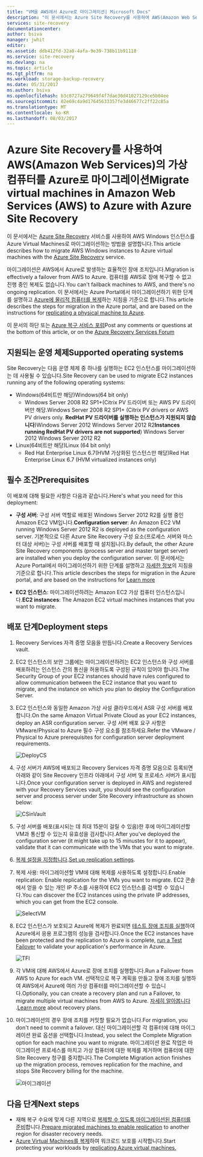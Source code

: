 ```yaml
---
title: "VM을 AWS에서 Azure로 마이그레이션| Microsoft Docs"
description: "이 문서에서는 Azure Site Recovery를 사용하여 AWS(Amazon Web Services)를 실행하는 가상 컴퓨터를 Azure로 마이그레이션하는 방법을 설명합니다."
services: site-recovery
documentationcenter: 
author: bsiva
manager: jwhit
editor: 
ms.assetid: ddb412fd-32a8-4afa-9e39-738b11b91118
ms.service: site-recovery
ms.devlang: na
ms.topic: article
ms.tgt_pltfrm: na
ms.workload: storage-backup-recovery
ms.date: 05/31/2017
ms.author: bsiva
ms.openlocfilehash: b3c0727a279649f4f7dae30d41027129ce5b04ee
ms.sourcegitcommit: 02e69c4a9d17645633357fe3d46677c2ff22c85a
ms.translationtype: MT
ms.contentlocale: ko-KR
ms.lasthandoff: 08/03/2017
---
```

# <a name="migrate-virtual-machines-in-amazon-web-services-aws-to-azure-with-azure-site-recovery"></a><span data-ttu-id="9a3b9-103">Azure Site Recovery를 사용하여 AWS(Amazon Web Services)의 가상 컴퓨터를 Azure로 마이그레이션</span><span class="sxs-lookup"><span data-stu-id="9a3b9-103">Migrate virtual machines in Amazon Web Services (AWS) to Azure with Azure Site Recovery</span></span>

<span data-ttu-id="9a3b9-104">이 문서에서는 [Azure Site Recovery](site-recovery-overview.md) 서비스를 사용하여 AWS Windows 인스턴스를 Azure Virtual Machines로 마이그레이션하는 방법을 설명합니다.</span><span class="sxs-lookup"><span data-stu-id="9a3b9-104">This article describes how to migrate AWS Windows instances to Azure virtual machines with the [Azure Site Recovery](site-recovery-overview.md) service.</span></span>

<span data-ttu-id="9a3b9-105">마이그레이션은 AWS에서 Azure로 발생하는 효율적인 장애 조치입니다.</span><span class="sxs-lookup"><span data-stu-id="9a3b9-105">Migration is effectively a failover from AWS to Azure.</span></span> <span data-ttu-id="9a3b9-106">컴퓨터를 AWS로 장애 복구할 수 없고 진행 중인 복제도 없습니다.</span><span class="sxs-lookup"><span data-stu-id="9a3b9-106">You can't failback machines to AWS, and there's no ongoing replication.</span></span> <span data-ttu-id="9a3b9-107">이 문서에서는 Azure Portal에서 마이그레이션하기 위한 단계를 설명하고 [Azure에 물리적 컴퓨터를 복제](site-recovery-vmware-to-azure.md)하는 지침을 기준으로 합니다.</span><span class="sxs-lookup"><span data-stu-id="9a3b9-107">This article describes the steps for migration in the Azure portal, and are based on the instructions for [replicating a physical machine to Azure](site-recovery-vmware-to-azure.md).</span></span>

<span data-ttu-id="9a3b9-108">이 문서의 하단 또는 [Azure 복구 서비스 포럼](https://social.msdn.microsoft.com/forums/azure/home?forum=hypervrecovmgr)</span><span class="sxs-lookup"><span data-stu-id="9a3b9-108">Post any comments or questions at the bottom of this article, or on the [Azure Recovery Services Forum](https://social.msdn.microsoft.com/forums/azure/home?forum=hypervrecovmgr)</span></span>

## <a name="supported-operating-systems"></a><span data-ttu-id="9a3b9-109">지원되는 운영 체제</span><span class="sxs-lookup"><span data-stu-id="9a3b9-109">Supported operating systems</span></span>

<span data-ttu-id="9a3b9-110">Site Recovery는 다음 운영 체제 중 하나를 실행하는 EC2 인스턴스를 마이그레이션하는 데 사용될 수 있습니다.</span><span class="sxs-lookup"><span data-stu-id="9a3b9-110">Site Recovery can be used to migrate EC2 instances running any of the following operating systems:</span></span>

- <span data-ttu-id="9a3b9-111">Windows(64비트만 해당)</span><span class="sxs-lookup"><span data-stu-id="9a3b9-111">Windows(64 bit only)</span></span>
    - <span data-ttu-id="9a3b9-112">Windows Server 2008 R2 SP1+(Citrix PV 드라이버 또는 AWS PV 드라이버만 해당.</span><span class="sxs-lookup"><span data-stu-id="9a3b9-112">Windows Server 2008 R2 SP1+ (Citrix PV drivers or AWS PV drivers only.</span></span> <span data-ttu-id="9a3b9-113">**RedHat PV 드라이버를 실행하는 인스턴스가 지원되지 않습니다**)Windows Server 2012 Windows Server 2012 R2</span><span class="sxs-lookup"><span data-stu-id="9a3b9-113">**Instances running RedHat PV drivers are not supported**) Windows Server 2012 Windows Server 2012 R2</span></span>
- <span data-ttu-id="9a3b9-114">Linux(64비트만 해당)</span><span class="sxs-lookup"><span data-stu-id="9a3b9-114">Linux (64 bit only)</span></span>
    - <span data-ttu-id="9a3b9-115">Red Hat Enterprise Linux 6.7(HVM 가상화된 인스턴스만 해당)</span><span class="sxs-lookup"><span data-stu-id="9a3b9-115">Red Hat Enterprise Linux 6.7 (HVM virtualized instances only)</span></span>

## <a name="prerequisites"></a><span data-ttu-id="9a3b9-116">필수 조건</span><span class="sxs-lookup"><span data-stu-id="9a3b9-116">Prerequisites</span></span>

<span data-ttu-id="9a3b9-117">이 배포에 대해 필요한 사항은 다음과 같습니다.</span><span class="sxs-lookup"><span data-stu-id="9a3b9-117">Here's what you need for this deployment:</span></span>

* <span data-ttu-id="9a3b9-118">**구성 서버**: 구성 서버 역할로 배포된 Windows Server 2012 R2를 실행 중인 Amazon EC2 VM입니다.</span><span class="sxs-lookup"><span data-stu-id="9a3b9-118">**Configuration server**: An Amazon EC2 VM running Windows Server 2012 R2 is deployed as the configuration server.</span></span> <span data-ttu-id="9a3b9-119">기본적으로 다른 Azure Site Recovery 구성 요소(프로세스 서버와 마스터 대상 서버)는 구성 서버를 배포할 때 설치됩니다.</span><span class="sxs-lookup"><span data-stu-id="9a3b9-119">By default, the other Azure Site Recovery components (process server and master target server) are installed when you deploy the configuration server.</span></span> <span data-ttu-id="9a3b9-120">이 문서에서는 Azure Portal에서 마이그레이션하기 위한 단계를 설명하고 [자세한 정보](site-recovery-components.md)의 지침을 기준으로 합니다.</span><span class="sxs-lookup"><span data-stu-id="9a3b9-120">This article describes the steps for migration in the Azure portal, and are based on the instructions for  [Learn more](site-recovery-components.md)</span></span>

* <span data-ttu-id="9a3b9-121">**EC2 인스턴스**: 마이그레이션하려는 Amazon EC2 가상 컴퓨터 인스턴스입니다.</span><span class="sxs-lookup"><span data-stu-id="9a3b9-121">**EC2 instances**: The Amazon EC2 virtual machines instances that you want to migrate.</span></span>

## <a name="deployment-steps"></a><span data-ttu-id="9a3b9-122">배포 단계</span><span class="sxs-lookup"><span data-stu-id="9a3b9-122">Deployment steps</span></span>

1. <span data-ttu-id="9a3b9-123">Recovery Services 자격 증명 모음을 만듭니다.</span><span class="sxs-lookup"><span data-stu-id="9a3b9-123">Create a Recovery Services vault.</span></span>
2. <span data-ttu-id="9a3b9-124">EC2 인스턴스의 보안 그룹에는 마이그레이션하려는 EC2 인스턴스와 구성 서버를 배포하려는 인스턴스 간의 통신을 허용하도록 구성된 규칙이 있어야 합니다.</span><span class="sxs-lookup"><span data-stu-id="9a3b9-124">The Security Group of your EC2 instances should have rules configured to allow communication between the EC2 instance that you want to migrate, and the instance on which you plan to deploy the Configuration Server.</span></span>

3. <span data-ttu-id="9a3b9-125">EC2 인스턴스와 동일한 Amazon 가상 사설 클라우드에서 ASR 구성 서버를 배포합니다.</span><span class="sxs-lookup"><span data-stu-id="9a3b9-125">On the same Amazon Virtual Private Cloud as your EC2 instances, deploy an ASR configuration server.</span></span> <span data-ttu-id="9a3b9-126">구성 서버 배포 요구 사항은 VMware/Physical to Azure 필수 구성 요소를 참조하세요.</span><span class="sxs-lookup"><span data-stu-id="9a3b9-126">Refer the VMware / Physical to Azure prerequisites for configuration server deployment requirements.</span></span>

    ![DeployCS](./media/site-recovery-migrate-aws-to-azure/migration_pic2.png)

4.  <span data-ttu-id="9a3b9-128">구성 서버가 AWS에 배포되고 Recovery Services 자격 증명 모음으로 등록되면 아래와 같이 Site Recovery 인프라 아래에서 구성 서버 및 프로세스 서버가 표시됩니다.</span><span class="sxs-lookup"><span data-stu-id="9a3b9-128">Once your configuration server is deployed in AWS and registered with your Recovery Services vault, you should see the configuration server and process server under Site Recovery infrastructure as shown below:</span></span>

    ![CSinVault](./media/site-recovery-migrate-aws-to-azure/migration_pic3.png)

5. <span data-ttu-id="9a3b9-130">구성 서버를 배포(표시되는 데 최대 15분이 걸릴 수 있음)한 후에 마이그레이션할 VM과 통신할 수 있는지 유효성을 검사합니다.</span><span class="sxs-lookup"><span data-stu-id="9a3b9-130">After you've deployed the configuration server (it might take up to 15 minustes for it to appear), validate that it can communicate with the VMs that you want to migrate.</span></span>

6. <span data-ttu-id="9a3b9-131">[복제 설정을 지정합니다](site-recovery-setup-replication-settings-vmware.md).</span><span class="sxs-lookup"><span data-stu-id="9a3b9-131">[Set up replication settings](site-recovery-setup-replication-settings-vmware.md).</span></span>

7. <span data-ttu-id="9a3b9-132">복제 사용: 마이그레이션할 VM에 대해 복제를 사용하도록 설정합니다.</span><span class="sxs-lookup"><span data-stu-id="9a3b9-132">Enable replication: Enable replication for the VMs you want to migrate.</span></span> <span data-ttu-id="9a3b9-133">EC2 콘솔에서 얻을 수 있는 개인 IP 주소를 사용하여 EC2 인스턴스를 검색할 수 있습니다.</span><span class="sxs-lookup"><span data-stu-id="9a3b9-133">You can discover the EC2 instances using the private IP addresses, which you can get from the EC2 console.</span></span>

    ![SelectVM](./media/site-recovery-migrate-aws-to-azure/migration_pic4.png)

8. <span data-ttu-id="9a3b9-135">EC2 인스턴스가 보호되고 Azure에 복제가 완료되면 [테스트 장애 조치를 실행](site-recovery-test-failover-to-azure.md)하여 Azure에서 응용 프로그램의 성능을 검사합니다.</span><span class="sxs-lookup"><span data-stu-id="9a3b9-135">Once the EC2 instances have been protected and the replication to Azure is complete, [run a Test Failover](site-recovery-test-failover-to-azure.md) to validate your application's performance in Azure.</span></span>

    ![TFI](./media/site-recovery-migrate-aws-to-azure/migration_pic5.png)

9. <span data-ttu-id="9a3b9-137">각 VM에 대해 AWS에서 Azure로 장애 조치를 실행합니다.</span><span class="sxs-lookup"><span data-stu-id="9a3b9-137">Run a Failover from AWS to Azure for each VM.</span></span> <span data-ttu-id="9a3b9-138">선택적으로 복구 계획을 만들고 장애 조치를 실행하여 AWS에서 Azure에 여러 가상 컴퓨터를 마이그레이션할 수 있습니다.</span><span class="sxs-lookup"><span data-stu-id="9a3b9-138">Optionally, you can create a recovery plan and run a Failover, to migrate multiple virtual machines from AWS to Azure.</span></span> <span data-ttu-id="9a3b9-139">[자세히 알아봅니다](site-recovery-create-recovery-plans.md) .</span><span class="sxs-lookup"><span data-stu-id="9a3b9-139">[Learn more](site-recovery-create-recovery-plans.md) about recovery plans.</span></span>

10. <span data-ttu-id="9a3b9-140">마이그레이션의 경우 장애 조치를 커밋할 필요가 없습니다.</span><span class="sxs-lookup"><span data-stu-id="9a3b9-140">For migration, you don't need to commit a failover.</span></span> <span data-ttu-id="9a3b9-141">대신 마이그레이션할 각 컴퓨터에 대해 마이그레이션 완료 옵션을 선택합니다.</span><span class="sxs-lookup"><span data-stu-id="9a3b9-141">Instead, you select the Complete Migration option for each machine you want to migrate.</span></span> <span data-ttu-id="9a3b9-142">마이그레이션 완료 작업은 마이그레이션 프로세스를 마치고 가상 컴퓨터에 대한 복제를 제거하며 컴퓨터에 대한 Site Recovery 청구를 중지합니다.</span><span class="sxs-lookup"><span data-stu-id="9a3b9-142">The Complete Migration action finishes up the migration process, removes replication for the machine, and stops Site Recovery billing for the machine.</span></span>

    ![마이그레이션](./media/site-recovery-migrate-aws-to-azure/migration_pic6.png)

## <a name="next-steps"></a><span data-ttu-id="9a3b9-144">다음 단계</span><span class="sxs-lookup"><span data-stu-id="9a3b9-144">Next steps</span></span>

- <span data-ttu-id="9a3b9-145">재해 복구 수요에 맞게 다른 지역으로 [복제할 수 있도록 마이그레이션된 컴퓨터를 준비](site-recovery-azure-to-azure-after-migration.md)합니다.</span><span class="sxs-lookup"><span data-stu-id="9a3b9-145">[Prepare migrated machines to enable replication](site-recovery-azure-to-azure-after-migration.md) to another region for disaster recovery needs.</span></span>
- <span data-ttu-id="9a3b9-146">[Azure Virtual Machines를 복제](site-recovery-azure-to-azure.md)하여 워크로드 보호를 시작합니다.</span><span class="sxs-lookup"><span data-stu-id="9a3b9-146">Start protecting your workloads by [replicating Azure virtual machines.](site-recovery-azure-to-azure.md)</span></span>
